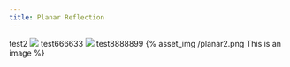 ```yaml
---
title: Planar Reflection
---
```

test2
<img src="/planar2.png">
test666633
![](/planar-1.png)
test8888899
{% asset_img /planar2.png This is an image %}

